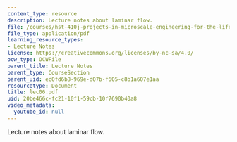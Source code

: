 ```yaml
---
content_type: resource
description: Lecture notes about laminar flow.
file: /courses/hst-410j-projects-in-microscale-engineering-for-the-life-sciences-spring-2007/20be466cfc2110f159cb10f7690b40a8_lec06.pdf
file_type: application/pdf
learning_resource_types:
- Lecture Notes
license: https://creativecommons.org/licenses/by-nc-sa/4.0/
ocw_type: OCWFile
parent_title: Lecture Notes
parent_type: CourseSection
parent_uid: ec0fd6b8-969e-d07b-f605-c8b1a607e1aa
resourcetype: Document
title: lec06.pdf
uid: 20be466c-fc21-10f1-59cb-10f7690b40a8
video_metadata:
  youtube_id: null
---
```

Lecture notes about laminar flow.
